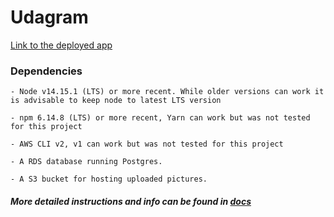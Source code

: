 # Udagram

[Link to the deployed app](http://udagram-frontend-101.s3-website-us-east-1.amazonaws.com/)

### Dependencies

```
- Node v14.15.1 (LTS) or more recent. While older versions can work it is advisable to keep node to latest LTS version

- npm 6.14.8 (LTS) or more recent, Yarn can work but was not tested for this project

- AWS CLI v2, v1 can work but was not tested for this project

- A RDS database running Postgres.

- A S3 bucket for hosting uploaded pictures.

```
##### More detailed instructions and info can be found in [docs](/docs/)